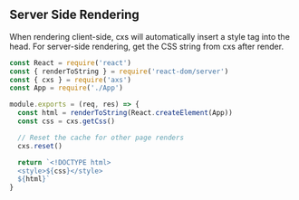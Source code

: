 
## Server Side Rendering

When rendering client-side, cxs will automatically insert a style tag into the head.
For server-side rendering, get the CSS string from cxs after render.

```js
const React = require('react')
const { renderToString } = require('react-dom/server')
const { cxs } = require('axs')
const App = require('./App')

module.exports = (req, res) => {
  const html = renderToString(React.createElement(App))
  const css = cxs.getCss()

  // Reset the cache for other page renders
  cxs.reset()

  return `<!DOCTYPE html>
  <style>${css}</style>
  ${html}`
}
```

